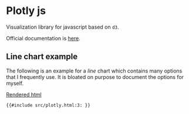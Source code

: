 # Plotly js

Visualization library for javascript based on `d3`.

Official documentation is [here][plotly-js].

## Line chart example
The following is an example for a *line* chart which contains many options that
I frequently use. It is bloated on purpose to document the options for myself.

[Rendered html](src/plotly.html)
```html
{{#include src/plotly.html:3: }}
```

[plotly-js]: https://plotly.com/javascript/
